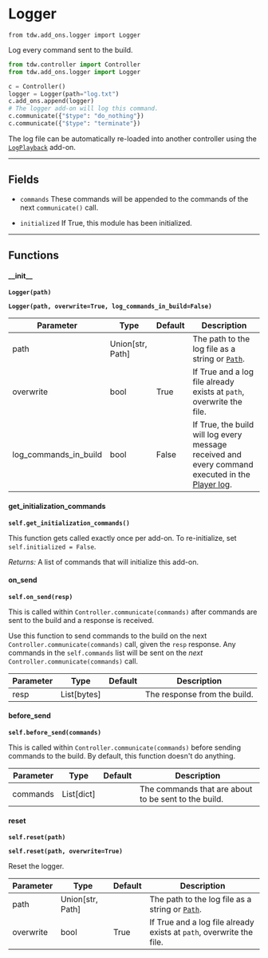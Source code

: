 # Logger

`from tdw.add_ons.logger import Logger`

Log every command sent to the build.

```python
from tdw.controller import Controller
from tdw.add_ons.logger import Logger

c = Controller()
logger = Logger(path="log.txt")
c.add_ons.append(logger)
# The logger add-on will log this command.
c.communicate({"$type": "do_nothing"})
c.communicate({"$type": "terminate"})
```

The log file can be automatically re-loaded into another controller using the [`LogPlayback`](log_playback.md) add-on.

***

## Fields

- `commands` These commands will be appended to the commands of the next `communicate()` call.

- `initialized` If True, this module has been initialized.

***

## Functions

#### \_\_init\_\_

**`Logger(path)`**

**`Logger(path, overwrite=True, log_commands_in_build=False)`**

| Parameter | Type | Default | Description |
| --- | --- | --- | --- |
| path |  Union[str, Path] |  | The path to the log file as a string or [`Path`](https://docs.python.org/3/library/pathlib.html). |
| overwrite |  bool  | True | If True and a log file already exists at `path`, overwrite the file. |
| log_commands_in_build |  bool  | False | If True, the build will log every message received and every command executed in the [Player log](https://docs.unity3d.com/Manual/LogFiles.html). |

#### get_initialization_commands

**`self.get_initialization_commands()`**

This function gets called exactly once per add-on. To re-initialize, set `self.initialized = False`.

_Returns:_  A list of commands that will initialize this add-on.

#### on_send

**`self.on_send(resp)`**

This is called within `Controller.communicate(commands)` after commands are sent to the build and a response is received.

Use this function to send commands to the build on the next `Controller.communicate(commands)` call, given the `resp` response.
Any commands in the `self.commands` list will be sent on the *next* `Controller.communicate(commands)` call.

| Parameter | Type | Default | Description |
| --- | --- | --- | --- |
| resp |  List[bytes] |  | The response from the build. |

#### before_send

**`self.before_send(commands)`**

This is called within `Controller.communicate(commands)` before sending commands to the build. By default, this function doesn't do anything.

| Parameter | Type | Default | Description |
| --- | --- | --- | --- |
| commands |  List[dict] |  | The commands that are about to be sent to the build. |

#### reset

**`self.reset(path)`**

**`self.reset(path, overwrite=True)`**

Reset the logger.

| Parameter | Type | Default | Description |
| --- | --- | --- | --- |
| path |  Union[str, Path] |  | The path to the log file as a string or [`Path`](https://docs.python.org/3/library/pathlib.html). |
| overwrite |  bool  | True | If True and a log file already exists at `path`, overwrite the file. |